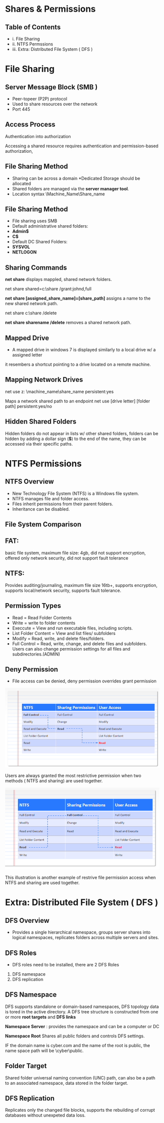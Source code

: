 # Shares & Permissions

## Table of Contents

* i. File Sharing
* ii. NTFS Permssions
* iii. Extra: Distributed File System ( DFS )


# File Sharing

## Server Message Block (SMB )

* Peer-topeer (P2P) protocol
* Used to share resources over the network
* Port 445

## Access Process

Authentication into authorization

Accessing a shared resource requires authentication and permission-based authorization,

## File Sharing Method

* Sharing can be across a domain
*Dedicated Storage should be allocated
* Shared folders are managed via the **server manager tool**.
* Location syntax \\Machine_Name\Share_name

## File Sharing Method

* File sharing uses SMB
* Default administrative shared folders: 
* **Admin$**
* **C$**
* Default DC Shared Folders:
* **SYSVOL**
* **NETLOGON**

## Sharing Commands 

**net share** displays mappled, shared network folders.

net share shared=c:\share /grant:johnd,full

**net share [assigned_share_name]=[share_path]** assigns a name to the new shared network path.

net share c:\share /delete

**net share sharename /delete** removes a shared network path.

## Mapped Drive 

* A mapped drive in windows 7 is displayed similarly to a local drive w/ a assigned letter

it resembers a shortcut pointing to a drive located on a remote machine.

## Mapping Network Drives

net use z: \\machine_name\share_name persistent:yes

Maps a network shared path to an endpoint
net use [drive letter] [folder path] persistent:yes/no

## Hidden Shared Folders

Hidden folders do not appear in lists w/ other shared folders, folders can be hidden by adding a dollar sign (**$**) to the end of the name, they can be accessed via their specific paths.

# NTFS Permissions

## NTFS Overview

 * New Technology File System (NTFS) is a Windows
file system.
*  NTFS manages file and folder access.
* Files inherit permissions from their parent folders.
* Inheritance can be disabled.

## File System Comparison


## FAT: 
basic file system, maximum file size: 4gb, did not support encryption, offered only network security, did not support fault tolerance 

## NTFS:
 Provides auditing/journaling, maximum file size 16tb+, supports encryption, supports local/network security, supports fault tolerance.


 ## Permission Types

 * Read = Read Folder Contents
 * Write = write to folder contents
 * Execcute = View and run executable files, including scripts.
 * List Folder Content = View and list files/ subfolders
 * Modify = Read, write, and delete files/folders.
 * Full Control = Read, write, change, and delete files and subfolders. Users can also change permission settings for all files and subdirectories.(ADMIN)

 ## Deny Permission

 * File access can be denied, deny permission overrides grant permission

 ![Alt text](./assets/Permission%20Hierachry.PNG)

 Users are always granted the most restrictive permission when two methods ( NTFS and sharing) are used together.

 ![Alt text](./assets/permission%20hiarchy%201.PNG)

 This illustration is another example of restrive file permission access when NTFS and sharing are used together.


 # Extra: Distributed File System ( DFS )

 ## DFS Overview

 * Provides a single hierarchical namespace, groups server shares into logical namespaces, replicates folders across multiple servers and sites.

 ## DFS Roles

 * DFS roles need to be installed, there are 2 DFS Roles

 1. DFS namespace
 2. DFS replication

 ## DFS Namespace

 DFS supports standalone or domain-based namespaces, DFS topology data is tored in the active directory. A DFS tree structure is constructed from one or more **root targets** and **DFS links**

 **Namespace Server** : provides the namespace and can be a computer or DC

 **Namespace Root** Shares all public folders and controls DFS settings.

 IF the domain name is cyber.com and the name of the root is public, the name space path will be \\cyber\public.

 ## Folder Target

 Shared folder universal naming convention (UNC) path, can also be a path to an associated namespace, data stored in the folder target.

 ## DFS Replication

 Replicates only the changed file blocks, supports the rebuilding of corrupt databases without unexpeted data loss.

 